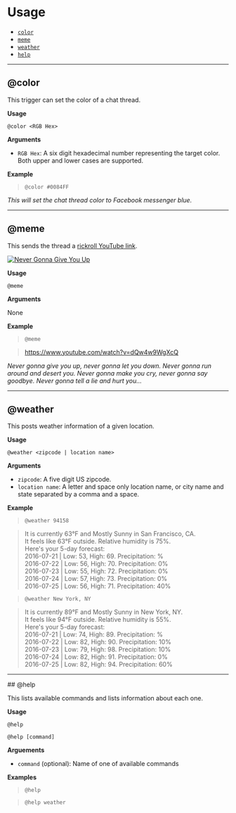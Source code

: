 # Usage
* [`color`](#color)
* [`meme`](#meme)
* [`weather`](#weather)
* [`help`](#help)

--------------------------------------------------
<a name="color"/>

## @color

This trigger can set the color of a chat thread.

__Usage__

`@color <RGB Hex>`

__Arguments__

* `RGB Hex`: A six digit hexadecimal number representing the target color. Both upper and lower cases are supported.

__Example__

>`@color #0084FF`

*This will set the chat thread color to Facebook messenger blue.*

--------------------------------------------------
<a name="meme"/>

## @meme

This sends the thread a [rickroll YouTube link](https://www.youtube.com/watch?v=dQw4w9WgXcQ).

[![Never Gonna Give You Up](http://img.youtube.com/vi/dQw4w9WgXcQ/0.jpg)](http://www.youtube.com/watch?v=dQw4w9WgXcQ)

__Usage__

`@meme`

__Arguments__

None

__Example__

>`@meme`

>https://www.youtube.com/watch?v=dQw4w9WgXcQ


*Never gonna give you up, never gonna let you down. Never gonna run around and desert you. Never gonna make you cry, never gonna say goodbye. Never gonna tell a lie and hurt you…*

--------------------------------------------------
<a name="weather"/>

## @weather

This posts weather information of a given location.

__Usage__

`@weather <zipcode | location name>`

__Arguments__

* `zipcode`: A five digit US zipcode.
* `location name`: A letter and space only location name, or city name and state separated by a comma and a space.

__Example__

>`@weather 94158`

>It is currently 63°F and Mostly Sunny in San Francisco, CA.\
It feels like 63°F outside. Relative humidity is 75%.\
Here's your 5-day forecast:\
2016-07-21 | Low: 53, High: 69. Precipitation: %\
2016-07-22 | Low: 56, High: 70. Precipitation: 0%\
2016-07-23 | Low: 55, High: 72. Precipitation: 0%\
2016-07-24 | Low: 57, High: 73. Precipitation: 0%\
2016-07-25 | Low: 56, High: 71. Precipitation: 40%

>`@weather New York, NY`

>It is currently 89°F and Mostly Sunny in New York, NY.\
It feels like 94°F outside. Relative humidity is 55%.\
Here's your 5-day forecast:\
2016-07-21 | Low: 74, High: 89. Precipitation: %\
2016-07-22 | Low: 82, High: 90. Precipitation: 10%\
2016-07-23 | Low: 79, High: 98. Precipitation: 10%\
2016-07-24 | Low: 82, High: 91. Precipitation: 0%\
2016-07-25 | Low: 82, High: 94. Precipitation: 60%

--------------------------------------------------
<a name="help"/>
## @help

This lists available commands and lists information about each one.

__Usage__

`@help`

`@help [command]`

__Arguements__

* `command` (optional): Name of one of available commands

__Examples__

>`@help`

>`@help weather`
